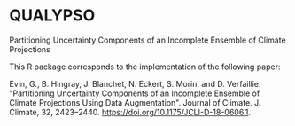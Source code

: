 # QUALYPSO
Partitioning Uncertainty Components of an Incomplete Ensemble of Climate Projections

This R package corresponds to the implementation of the following paper:

Evin, G., B. Hingray, J. Blanchet, N. Eckert, S. Morin, and D. Verfaillie. "Partitioning Uncertainty Components of an Incomplete Ensemble of Climate Projections Using Data Augmentation". Journal of Climate. J. Climate, 32, 2423–2440. https://doi.org/10.1175/JCLI-D-18-0606.1.
